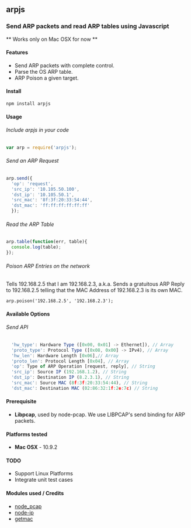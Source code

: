 ## arpjs

### Send ARP packets and read ARP tables using Javascript

** Works only on Mac OSX for now **

#### Features

*  Send ARP packets with complete control.
*  Parse the OS ARP table.
*  ARP Poison a given target.


#### Install

`npm install arpjs`

#### Usage

###### Include arpjs in your code
```javascript
var arp = require('arpjs');
```

###### Send an ARP Request

```javascript
arp.send({
  'op': 'request',
  'src_ip': '10.105.50.100',
  'dst_ip': '10.105.50.1',
  'src_mac': '8f:3f:20:33:54:44',
  'dst_mac': 'ff:ff:ff:ff:ff:ff'
  });
```

###### Read the ARP Table

```javascript
arp.table(function(err, table){
  console.log(table);
});
```

###### Poison ARP Entries on the network
Tells 192.168.2.5 that I am 192.168.2.3, a.k.a. Sends a gratuitous ARP Reply
 to 192.168.2.5 telling that the MAC Address of 192.168.2.3 is its own MAC.
```javascipt
arp.poison('192.168.2.5', '192.168.2.3');
```

#### Available Options
###### Send API
```javascript
  'hw_type': Hardware Type ([0x00, 0x01] -> Ethernet]), // Array
  'proto_type': Protocol Type ([0x08, 0x00] -> IPv4), // Array
  'hw_len': Hardware Length [0x06],// Array
  'proto_len': Protocol Length [0x04], // Array
  'op': Type of ARP Operation [request, reply], // String
  'src_ip': Source IP (192.168.1.2), // String
  'dst_ip': Destination IP (8.2.3.1), // String
  'src_mac': Source MAC (8f:3f:20:33:54:44), // String
  'dst_mac': Destination MAC (02:86:32:1f:2e:7c) // String
```


#### Prerequisite

*  **Libpcap**, used by node-pcap. We use LIBPCAP's send binding for ARP packets.

#### Platforms tested

*  **Mac OSX** - 10.9.2

#### TODO
*  Support Linux Platforms
*  Integrate unit test cases

#### Modules used / Credits
* [node_pcap](https://github.com/mranney/node_pcap)
* [node-ip](https://github.com/indutny/node-ip)
* [getmac](https://www.npmjs.org/package/getmac)
